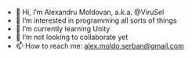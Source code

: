 - 👋 Hi, I’m Alexandru Moldovan, a.k.a. @ViruSel
- 👀 I’m interested in programming all sorts of things
- 🌱 I’m currently learning Unity
- 💞️ I’m not looking to collaborate yet
- 📫 How to reach me: alex.moldo.serban@gmail.com

<!---
ViruSel/ViruSel is a ✨ special ✨ repository because its `README.md` (this file) appears on your GitHub profile.
You can click the Preview link to take a look at your changes.
--->
